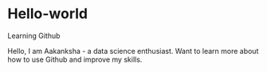 # Hello-world
Learning Github

Hello, I am Aakanksha - a data science enthusiast. 
Want to learn more about how to use Github and improve my skills.
